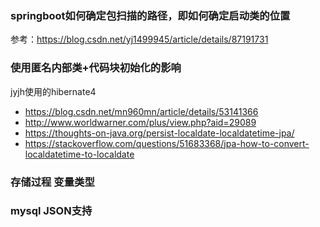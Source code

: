 ### springboot如何确定包扫描的路径，即如何确定启动类的位置

参考：https://blog.csdn.net/yj1499945/article/details/87191731

### 使用匿名内部类+代码块初始化的影响

jyjh使用的hibernate4

* https://blog.csdn.net/mn960mn/article/details/53141366
* http://www.worldwarner.com/plus/view.php?aid=29089
* https://thoughts-on-java.org/persist-localdate-localdatetime-jpa/
* https://stackoverflow.com/questions/51683368/jpa-how-to-convert-localdatetime-to-localdate

### 存储过程 变量类型
### mysql JSON支持